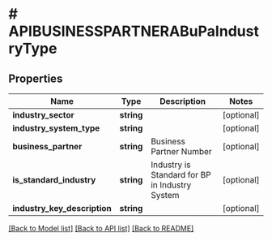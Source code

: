 # # APIBUSINESSPARTNERABuPaIndustryType

## Properties

Name | Type | Description | Notes
------------ | ------------- | ------------- | -------------
**industry_sector** | **string** |  | [optional]
**industry_system_type** | **string** |  | [optional]
**business_partner** | **string** | Business Partner Number | [optional]
**is_standard_industry** | **string** | Industry is Standard for BP in Industry System | [optional]
**industry_key_description** | **string** |  | [optional]

[[Back to Model list]](../../README.md#models) [[Back to API list]](../../README.md#endpoints) [[Back to README]](../../README.md)
